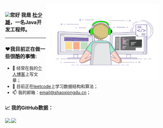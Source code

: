<img align="right" alt="GIF" src="https://raw.githubusercontent.com/shaoxiongdu/ShaoxiongDu/main/coding.gif"  width="370" height="250" />

### <img src="https://media.giphy.com/media/hvRJCLFzcasrR4ia7z/giphy.gif" width="25px">您好 我是 <a href="http://www.shaoxiongdu.cn" target="_blank">杜少雄</a>，一名Java开发工程师。
<hr>

### ❤️我目前正在做一些很酷的事情:

- 📝 经常在我的<a href="http://www.shaoxiongdu.cn" target="_blank">个人博客</a>上写文章；
- 🚀 目前正在<a href="https://leetcode-cn.com/u/shaoxiongdu" target="_blank">leetcode</a>上学习数据结构和算法；
- 📫 我的邮箱：<a target="_blank" href="mailto:email@shaoxiongdu.cn" >email@shaoxiongdu.cn；</a>

### 📈 我的GitHub数据：
<a href="https://github-readme-stats.vercel.app/api?cache_seconds=1800&username=shaoxiongdu">
  <img align="center" src="https://github-readme-stats.vercel.app/api?hide_title=true&cache_seconds=1800&username=shaoxiongdu&hide_border=false&show_icons=true&include_all_commits=true&count_private=true&theme=buefy&locale=cn&line_height=20" />
</a>
<a href="https://github-readme-stats.vercel.app/api/top-langs/?layout=compact&username=shaoxiongdu">
  <img align="center" src="https://github-readme-stats.vercel.app/api/top-langs/?layout=compact&username=shaoxiongdu&hide_title=true&hide_border=false&line_height=20&theme=flag-india&locale=cn" />
</a>

